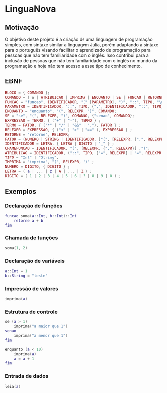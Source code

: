 # LinguaNova

## Motivação

O objetivo deste projeto é a criação de uma linguagem de programação simples, com sintaxe similar a linguagem Julia, porém adaptando a sintaxe para o português visando facilitar o aprendizado de programação para pessoas que não tem familiaridade com o inglês. Isso contribui para a inclusão de pessoas que não tem familiaridade com o inglês no mundo da programação e hoje não tem acesso a esse tipo de conhecimento.

## EBNF

```lua
BLOCO = { COMANDO };
COMANDO = ( λ | ATRIBUICAO | IMPRIMA | ENQUANTO | SE | FUNCAO | RETORNE | CHAMEFUNCAO), "\n" ;
FUNCAO = "funcao", IDENTIFICADOR, "(" [PARAMETRO], ")", "::", TIPO, "\n", BLOCO, "fim";
PARAMETRO = IDENTIFICADOR, "::", TIPO, {",", IDENTIFICADOR, "::", TIPO};
ENQUANTO = "enquanto", "(", RELEXPR, ")", COMANDO;
SE = "se", "(", RELEXPR, ")", COMANDO, {"senao", COMANDO};
EXPRESSAO = TERMO, { ("+" | "-"), TERMO } ;
TERMO = FATOR, { ("*" | "/" | "&&" | "."), FATOR } ;
RELEXPR = EXPRESSAO, { ("<" | ">" | "==" ), EXPRESSAO } ;
RETORNE = "retorne", RELEXPR;
FATOR = (NUMERO | STRING | IDENTIFICADOR, ["(", [RELEXPR, {",", RELEXPR}] ,")"] | ("+" | "-" | "!"), FATOR) | "(", RELEXPR, ")" | ("leia", "(", ")");
IDENTIFICADOR = LETRA, { LETRA | DIGITO | "_" } ;
CHAMEFUNCAO = IDENTIFICADOR, "(", [RELEXPR, {",", RELEXPR}] ,")";
ATRIBUICAO = IDENTIFICADOR, ("::", TIPO, ["=", RELEXPR] | "=", RELEXPR );
TIPO = "Int" | "String";
IMPRIMA = "imprima", "(", RELEXPR, ")" ;
NUMERO = DIGITO, { DIGITO } ;
LETRA = ( a | ... | z | A | ... | Z ) ;
DIGITO = ( 1 | 2 | 3 | 4 | 5 | 6 | 7 | 8 | 9 | 0 ) ;

```

## Exemplos

### Declaração de funções

```lua
funcao soma(a::Int, b::Int)::Int
    retorne a + b
fim
```

### Chamada de funções

```lua
soma(1, 2)
```

### Declaração de variáveis

```lua
a::Int = 1
b::String = "teste"
```

### Impressão de valores

```lua
imprima(a)
```

### Estrutura de controle

```lua
se (a > 1)
    imprima("a maior que 1")
senao
    imprima("a menor que 1")
fim

enquanto (a < 10)
    imprima(a)
    a = a + 1
fim
```

### Entrada de dados

```lua
leia(a)
```
